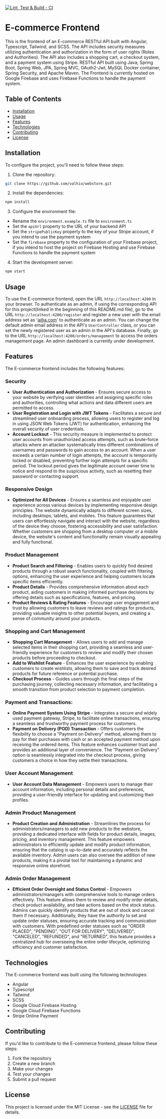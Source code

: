 [![Lint, Test & Build - CI](https://github.com/valhio/webstore-with-api/actions/workflows/node.js.yml/badge.svg)](https://github.com/valhio/webstore-with-api/actions/workflows/node.js.yml)

# E-commerce Frontend

This is the frontend of an E-commerce RESTful API built with Angular, Typescript, Tailwind, and SCSS. The API includes security measures utilizing authentication and authorization in the form of user rights (Roles and Authorities). The API also includes a shopping cart, a checkout system, and a payment system using Stripe.
RESTful API built using Java, Spring Boot, Spring Web, JPA, Spring MVC, OAuth2-Jwt, MySQL Docker container, Spring Security, and Apache Maven.
The Frontend is currently hosted on Google Firebase and uses Firebase Functions to handle the payment system.

## Table of Contents

- [Installation](#installation)
- [Usage](#usage)
- [Features](#features)
- [Technologies](#technologies)
- [Contributing](#contributing)
- [License](#license)

## Installation

To configure the project, you'll need to follow these steps:

1. Clone the repository:
```bash
git clone https://github.com/valhio/webstore.git
```

2. Install the dependencies:
```bash
npm install
```

3. Configure the environment file:

- Rename the `environment.example.ts` file to `environment.ts`
- Set the `apiUrl` property to the URL of your backend API
- Set the `stripePublicKey` property to the key of your Stripe account, if you intend to use the payment system
- Set the `firebase` property to the configuration of your Firebase project, if you intend to host the project on Firebase Hosting and use Firebase Functions to handle the payment system

4. Start the development server:
```bash
npm start
```

## Usage

To use the E-commerce frontend, open the URL `http://localhost:4200` in your browser. To authenticate as an admin, if using the corresponding API for this project(linked in the beginning of this README.md file), go to the URL `http://localhost:4200/register` and register a new user with the email address set as 'a@a.com' to authenticate as an admin. You can change the default admin email address in the API's `UserController` class, or you can set the newly registered user as an admin in the API's database. Finally, go to the URL `http://localhost:4200/orders/management` to access the orders management page. An admin dashboard is currently under development.

## Features

The E-commerce frontend includes the following features:
  ### Security
  - **User Authentication and Authorization** - Ensures secure access to your website by verifying user identities and assigning specific roles and authorities, controlling what actions and data different users are permitted to access.
  - **User Registration and Login with JWT Tokens** - Facilitates a secure and streamlined user onboarding process, allowing users to register and log in using JSON Web Tokens (JWT) for authentication, enhancing the overall security of user credentials.
  - **Account Lockout** - This security measure is implemented to protect user accounts from unauthorized access attempts, such as brute-force attacks where an attacker systematically tries different combinations of usernames and passwords to gain access to an account. When a user exceeds a certain    number of login attempts, the account is temporarily locked or disabled, preventing further login attempts for a specific period. The lockout period gives the legitimate account owner time to notice and respond to the suspicious activity, such as resetting their password or contacting support.

  ### Responsive Design
  - **Optimized for All Devices** - Ensures a seamless and enjoyable user experience across various devices by implementing responsive design principles. The website dynamically adapts to different screen sizes, including desktops, tablets, and mobiles. This feature guarantees that users can effortlessly navigate and interact with the website, regardless of the device they choose, fostering accessibility and user satisfaction. Whether customers are shopping from a desktop computer or a mobile device, the website's content and functionality remain visually appealing and fully functional.

  ### Product Management
  - **Product Search and Filtering** - Enables users to quickly find desired products through a robust search functionality, coupled with filtering options, enhancing the user experience and helping customers locate specific items efficiently.
  - **Product Details** - Provides comprehensive information about each product, aiding customers in making informed purchase decisions by offering details such as specifications, features, and pricing.
  - **Product Reviews & Rating Features** - Encourage user engagement and trust by allowing customers to leave reviews and ratings for products, providing valuable insights to other potential buyers, and creating a sense of community around your products.

  ### Shopping and Cart Management
  - **Shopping Cart Management** - Allows users to add and manage selected items in their shopping cart, providing a seamless and user-friendly experience for customers to review and modify their chosen products before proceeding to checkout.
  - **Add to Wishlist Feature** - Enhances the user experience by enabling customers to create wishlists, allowing them to save and track desired products for future reference or potential purchase.
  - **Checkout Process** - Guides users through the final steps of the purchasing journey, collecting necessary information, and facilitating a smooth transition from product selection to payment completion.

  ### Payment and Transactions:
  - **Online Payment System Using Stripe** - Integrates a secure and widely used payment gateway, Stripe, to facilitate online transactions, ensuring a seamless and trustworthy payment process for customers.
  - **Payment on Delivery (POD) Transaction** - Offers customers the flexibility to choose a "Payment on Delivery" method, allowing them to pay for their purchases with cash or an accepted payment method upon receiving the ordered items. This feature enhances customer trust and provides an     additional layer of convenience. The "Payment on Delivery" option is seamlessly integrated into the checkout process, giving customers a choice in how they settle their transactions.

  ### User Account Management
  - **User Account Data Management** - Empowers users to manage their account information, including personal details and preferences, providing a user-friendly interface for updating and customizing their profiles.

  ### Admin Product Management
  - **Product Creation and Administration** - Streamlines the process for administrators/managers to add new products to the webstore, providing a dedicated interface with fields for product details, images, pricing, and inventory management. This feature empowers administrators to efficiently update and modify product information, ensuring that the catalog is up-to-date and accurately reflects the available inventory. Admin users can also oversee the addition of new products, making it a pivotal tool for maintaining a dynamic and responsive online storefront.

  ### Admin Order Management
- **Efficient Order Oversight and Status Control** - Empowers administrators/managers with comprehensive tools to manage orders effectively. This feature allows them to review and modify order details, check product availability, and take actions based on the stock status. Admins can quickly identify products that are out of stock and cancel them if necessary. Additionally, they have the authority to set and update order statuses, ensuring accurate tracking and communication with customers. With predefined order statuses such as "ORDER PLACED", "PENDING", "OUT FOR DELIVERY", "DELIVERED", "CANCELED", "REFUNDED", and "RETURNED", this feature provides a centralized hub for overseeing the entire order lifecycle, optimizing efficiency and customer satisfaction.


## Technologies

The E-commerce frontend was built using the following technologies:

- Angular
- Typescript
- Tailwind
- SCSS
- Google Cloud Firebase Hosting
- Google Cloud Firebase Functions
- Stripe Online Payment

## Contributing

If you'd like to contribute to the E-commerce frontend, please follow these steps:

1. Fork the repository
2. Create a new branch
3. Make your changes
4. Test your changes
5. Submit a pull request

## License

This project is licensed under the MIT License - see the [LICENSE](LICENSE) file for details.


